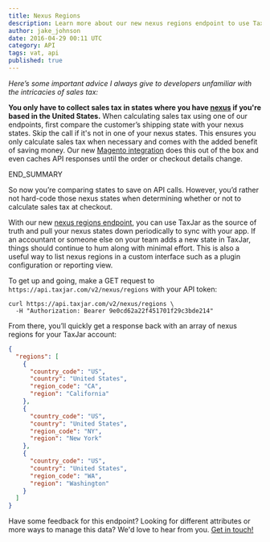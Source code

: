 ```yaml
---
title: Nexus Regions
description: Learn more about our new nexus regions endpoint to use TaxJar as the source of truth for all things nexus.
author: jake_johnson
date: 2016-04-29 00:11 UTC
category: API
tags: vat, api
published: true
---
```


*Here’s some important advice I always give to developers unfamiliar with the intricacies of sales tax:*

**You only have to collect sales tax in states where you have [nexus](https://developers.taxjar.com/api/guides/#handling-nexus) if you're based in the United States.** When calculating sales tax using one of our endpoints, first compare the customer’s shipping state with your nexus states. Skip the call if it's not in one of your nexus states. This ensures you only calculate sales tax when necessary and comes with the added benefit of saving money. Our new [Magento integration](https://www.taxjar.com/guides/integrations/magento/#how-smartcalcs-works) does this out of the box and even caches API responses until the order or checkout details change.

END_SUMMARY

So now you’re comparing states to save on API calls. However, you’d rather not hard-code those nexus states when determining whether or not to calculate sales tax at checkout.

With our new [nexus regions endpoint](https://developers.taxjar.com/api/reference/#nexus), you can use TaxJar as the source of truth and pull your nexus states down periodically to sync with your app. If an accountant or someone else on your team adds a new state in TaxJar, things should continue to hum along with minimal effort. This is also a useful way to list nexus regions in a custom interface such as a plugin configuration or reporting view.

To get up and going, make a GET request to `https://api.taxjar.com/v2/nexus/regions` with your API token:

```shell
curl https://api.taxjar.com/v2/nexus/regions \
  -H "Authorization: Bearer 9e0cd62a22f451701f29c3bde214"
```

From there, you’ll quickly get a response back with an array of nexus regions for your TaxJar account:

```json
{
  "regions": [
    {
      "country_code": "US",
      "country": "United States",
      "region_code": "CA",
      "region": "California"
    },
    {
      "country_code": "US",
      "country": "United States",
      "region_code": "NY",
      "region": "New York"
    },
    {
      "country_code": "US",
      "country": "United States",
      "region_code": "WA",
      "region": "Washington"
    }
  ]
}
```

Have some feedback for this endpoint? Looking for different attributes or more ways to manage this data? We'd love to hear from you. [Get in touch!](https://www.taxjar.com/contact/)
